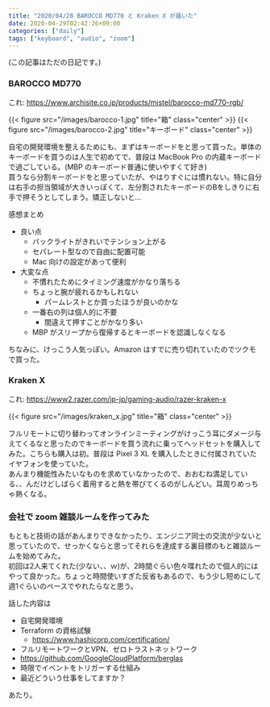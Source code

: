 ```yaml
---
title: "2020/04/28 BAROCCO MD770 と Kraken X が届いた"
date: 2020-04-29T02:42:26+09:00
categories: ["daily"]
tags: ["keyboard", "audio", "zoom"]
---
```



(この記事はただの日記です。)

### BAROCCO MD770
これ: https://www.archisite.co.jp/products/mistel/barocco-md770-rgb/

{{< figure src="/images/barocco-1.jpg" title="箱" class="center" >}}
{{< figure src="/images/barocco-2.jpg" title="キーボード" class="center" >}}


自宅の開発環境を整えるためにも、まずはキーボードをと思って買った。単体のキーボードを買うのは人生で初めてで、普段は MacBook Pro の内蔵キーボードで過ごしている。(MBP のキーボード普通に使いやすくて好き)  
買うなら分割キーボードをと思っていたが、やはりすぐには慣れない。特に自分は右手の担当領域が大きいっぽくて、左分割されたキーボードのBをしきりに右手で押そうとしてしまう。矯正しないと...  

感想まとめ

- 良い点
    - バックライトがきれいでテンション上がる
    - セパレート型なので自由に配置可能
    - Mac 向けの設定があって便利
- 大変な点
    - 不慣れたためにタイミング速度がかなり落ちる
    - ちょっと腕が疲れるかもしれない
        - パームレストとか買ったほうが良いのかな
    - 一番右の列は個人的に不要
        - 間違えて押すことがかなり多い
    - MBP がスリープから復帰するとキーボードを認識しなくなる

ちなみに、けっこう人気っぽい。Amazon はすでに売り切れていたのでツクモで買った。

### Kraken X
これ: https://www2.razer.com/jp-jp/gaming-audio/razer-kraken-x

{{< figure src="/images/kraken_x.jpg" title="箱" class="center" >}}

フルリモートに切り替わってオンラインミーティングがけっこう耳にダメージ与えてくるなと思ったのでキーボードを買う流れに乗ってヘッドセットを購入してみた。こちらも購入は初。普段は Pixel 3 XL を購入したときに付属されていたイヤフォンを使っていた。  
あんまり機能性みたいなものを求めていなかったので、おおむね満足している、、んだけどしばらく着用すると熱を帯びてくるのがしんどい。耳周りめっちゃ熱くなる。


### 会社で zoom 雑談ルームを作ってみた
もともと技術の話があんまりできなかったり、エンジニア同士の交流が少ないと思っていたので、せっかくならと思ってそれらを達成する裏目標のもと雑談ルームを始めてみた。  
初回は2人来てくれた(少ない、、ｗ)が、2時間ぐらい色々喋れたので個人的にはやって良かった。ちょっと時間使いすぎた反省もあるので、もう少し短めにして週1ぐらいのペースでやれたらなと思う。

 話した内容は

 - 自宅開発環境
 - Terraform の資格試験
     - https://www.hashicorp.com/certification/
 - フルリモートワークとVPN、ゼロトラストネットワーク
 - https://github.com/GoogleCloudPlatform/berglas
 - 時限でイベントをトリガーする仕組み
 - 最近どういう仕事をしてますか？

 あたり。

